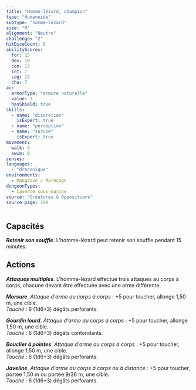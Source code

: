 ```yaml
---
title: "Homme-lézard, champion"
type: "Humanoïde"
subtype: "homme-lézard"
size: "M"
alignment: "Neutre"
challenge: "2"
hitDiceCount: 8
abilityScores:
  for: 15
  dex: 10
  con: 13
  int: 7
  sag: 12
  cha: 7
ac:
  armorType: "armure naturelle"
  value: 3
  hasShield: true
skills:
  - name: "discretion"
    isExpert: true
  - name: "perception"
  - name: "survie"
    isExpert: true
movement:
  walk: 9
  swim: 9
senses:
languages:
  - "draconique"
environments:
  - Mangrove / Marécage
dungeonTypes:
  - Caverne sous-marine
source: "Créatures & Oppositions"
source_page: 190
---
```

## Capacités
_**Retenir son souffle**_. L'homme-lézard peut retenir son souffle pendant 15 minutes.

## Actions
_**Attaques multiples**_. L'homme-lézard effectue trois attaques au corps à corps, chacune devant être effectuée avec une arme différente.

_**Morsure**_. _Attaque d'arme au corps à corps_ : +5 pour toucher, allonge 1,50 m, une cible.  
_Touché_ : 6 (1d6+3) dégâts perforants.

_**Gourdin lourd**_. _Attaque d'arme au corps à corps_ : +5 pour toucher, allonge 1,50 m, une cible.  
_Touché_ : 6 (1d6+3) dégâts contondants.

_**Bouclier à pointes**_. _Attaque d'arme au corps à corps_ : +5 pour toucher, allonge 1,50 m, une cible.  
_Touché_ : 6 (1d6+3) dégâts perforants.

_**Javeline**_. _Attaque d'arme au corps à corps ou à distance_ : +5 pour toucher, portée 1,50 m ou portée 9/36 m, une cible.  
_Touché_ : 6 (1d6+3) dégâts perforants.
